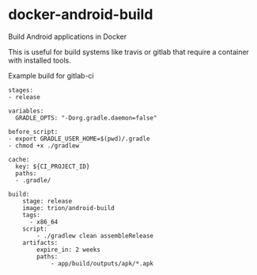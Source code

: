 # docker-android-build
Build Android applications in Docker

This is useful for build systems like travis or gitlab that require a container with installed tools.


Example build for gitlab-ci

```
stages:
- release

variables:
  GRADLE_OPTS: "-Dorg.gradle.daemon=false"

before_script:
- export GRADLE_USER_HOME=$(pwd)/.gradle
- chmod +x ./gradlew

cache:
  key: ${CI_PROJECT_ID}
  paths:
  - .gradle/

build:
    stage: release
    image: trion/android-build
    tags:
      - x86_64
    script:
        - ./gradlew clean assembleRelease
    artifacts:
        expire_in: 2 weeks
        paths:
            - app/build/outputs/apk/*.apk

```
